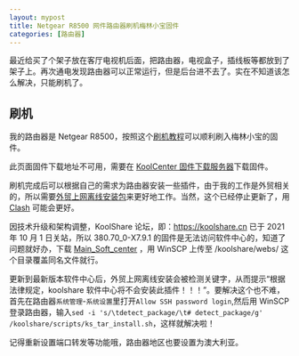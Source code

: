 ```yaml
---
layout: mypost
title: Netgear R8500 网件路由器刷机梅林小宝固件
categories: [路由器]
---
```


最近给买了个架子放在客厅电视机后面，把路由器，电视盒子，插线板等都放到了架子上。再次通电发现路由器可以正常运行，但是后台进不去了。实在不知道该怎么解决，只能刷机了。

## 刷机

我的路由器是 Netgear R8500，按照这个[刷机教程](https://www.koolcenter.com/thread/139324)可以顺利刷入梅林小宝的固件。

此页面固件下载地址不可用，需要在 [KoolCenter 固件下载服务器](https://fw.koolcenter.com/well-known-authors/KoolCenter_Merlin_Legacy_380/Netgear/R8500/X7.9.1/)下载固件。

刷机完成后可以根据自己的需求为路由器安装一些插件，由于我的工作是外贸相关的，所以需要[外贸上网离线安装包](https://github.com/hq450/fancyss_history_package/blob/master/legacy/fancyss_arm380/shadowsocks_4.2.2.tar.gz)来更好地工作。当然，这个已经停止更新了，用 [Clash](https://t.me/meilinchajian) 可能会更好。

因技术升级和架构调整，KoolShare 论坛，即：https://koolshare.cn 已于 2021 年 10 月 1 日关站，所以 380.70_0-X7.9.1 的固件是无法访问软件中心的，知道了问题就好办，下载 [Main_Soft_center](https://github.com/admans/admans.github.io/blob/main/file/Main_Soft_center.asp) ，用 WinSCP 上传至 /koolshare/webs/ 这个目录覆盖同名文件就行。

更新到最新版本软件中心后，外贸上网离线安装会被检测关键字，从而提示“根据法律规定，koolshare 软件中心将不会安装此插件！！！”。要解决这个也不难，首先在路由器`系统管理`-`系统设置`里打开`Allow SSH password login`,然后用 WinSCP 登录路由器，输入`sed -i 's/\tdetect_package/\t# detect_package/g' /koolshare/scripts/ks_tar_install.sh`，这样就解决啦！

记得重新设置端口转发等功能哦，路由器地区也要设置为澳大利亚。